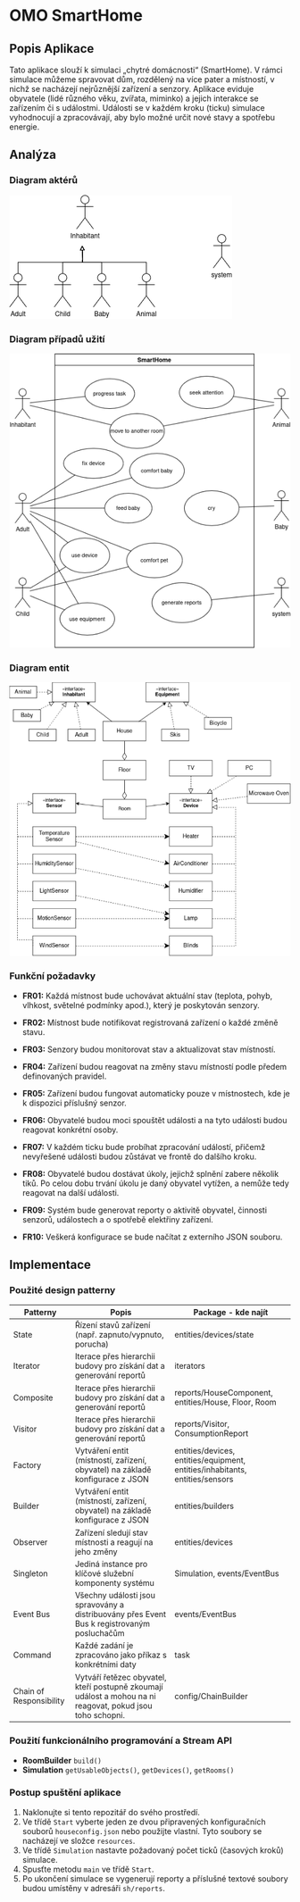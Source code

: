 # OMO SmartHome

## Popis Aplikace

Tato aplikace slouží k simulaci „chytré domácnosti“ (SmartHome). V rámci simulace můžeme spravovat dům, rozdělený na více pater a místností, v nichž se nacházejí nejrůznější zařízení a senzory.
Aplikace eviduje obyvatele (lidé různého věku, zvířata, miminko) a jejich interakce se zařízením či s událostmi. 
Události se v každém kroku (ticku) simulace vyhodnocují a zpracovávají, aby bylo možné určit nové stavy a spotřebu energie.

## Analýza

### Diagram aktérů

![Diagram aktérů](actors.drawio.png)

### Diagram případů užití

![Diagram případů užití](usecase_sh.drawio.png)

### Diagram entit

![Diagram entit](sh.png)

### Funkční požadavky

- **FR01:** Každá místnost bude uchovávat aktuální stav (teplota, pohyb, vlhkost, světelné podmínky apod.), který je poskytován senzory.

- **FR02:** Místnost bude notifikovat registrovaná zařízení o každé změně stavu.

- **FR03:** Senzory budou monitorovat stav a aktualizovat stav místností.

- **FR04:** Zařízení budou reagovat na změny stavu místností podle předem definovaných pravidel.

- **FR05:** Zařízení budou fungovat automaticky pouze v místnostech, kde je k dispozici příslušný senzor.

- **FR06:** Obyvatelé budou moci spouštět události a na tyto události budou reagovat konkrétní osoby.

- **FR07:** V každém ticku bude probíhat zpracování událostí, přičemž nevyřešené události budou zůstávat ve frontě do dalšího kroku.

- **FR08:** Obyvatelé budou dostávat úkoly, jejichž splnění zabere několik tiků. Po celou dobu trvání úkolu je daný obyvatel vytížen, a nemůže tedy reagovat na další události.

- **FR09:** Systém bude generovat reporty o aktivitě obyvatel, činnosti senzorů, událostech a o spotřebě elektřiny zařízení.

- **FR10:** Veškerá konfigurace se bude načítat z externího JSON souboru.

## Implementace

### Použité design patterny

| Patterny | Popis | Package - kde najít |
| ------ | ------ | ------ |
| State       | Řízení stavů zařízení (např. zapnuto/vypnuto, porucha)       | entities/devices/state|
| Iterator       | Iterace přes hierarchii budovy pro získání dat a generování reportů      | iterators|
| Composite | Iterace přes hierarchii budovy pro získání dat a generování reportů | reports/HouseComponent, entities/House, Floor, Room|
|Visitor|Iterace přes hierarchii budovy pro získání dat a generování reportů | reports/Visitor, ConsumptionReport|
|Factory|Vytváření entit (místností, zařízení, obyvatel) na základě konfigurace z JSON| entities/devices, entities/equipment, entities/inhabitants, entities/sensors|
|Builder|Vytváření entit (místností, zařízení, obyvatel) na základě konfigurace z JSON|entities/builders|
|Observer| Zařízení sledují stav místnosti a reagují na jeho změny | entities/devices|
|Singleton| Jediná instance pro klíčové služební komponenty systému| Simulation, events/EventBus|
|Event Bus|Všechny události jsou spravovány a distribuovány přes Event Bus k registrovaným posluchačům|events/EventBus|
|Command|Každé zadání je zpracováno jako příkaz s konkrétními daty| task|
|Chain of Responsibility|Vytváří řetězec obyvatel, kteří postupně zkoumají událost a mohou na ni reagovat, pokud jsou toho schopni.|config/ChainBuilder|

### Použití funkcionálního programování a Stream API

- **RoomBuilder** `build()`
- **Simulation** `getUsableObjects()`, `getDevices()`, `getRooms()`


### Postup spuštění aplikace

1. Naklonujte si tento repozitář do svého prostředí.
2. Ve třídě `Start` vyberte jeden ze dvou připravených konfiguračních souborů `houseconfig.json` nebo použijte vlastní. 
Tyto soubory se nacházejí ve složce `resources`.
3. Ve třídě `Simulation` nastavte požadovaný počet ticků (časových kroků) simulace.
4. Spusťte metodu `main` ve třídě `Start`.
5. Po ukončení simulace se vygenerují reporty a příslušné textové soubory budou umístěny v adresáři `sh/reports`. 
